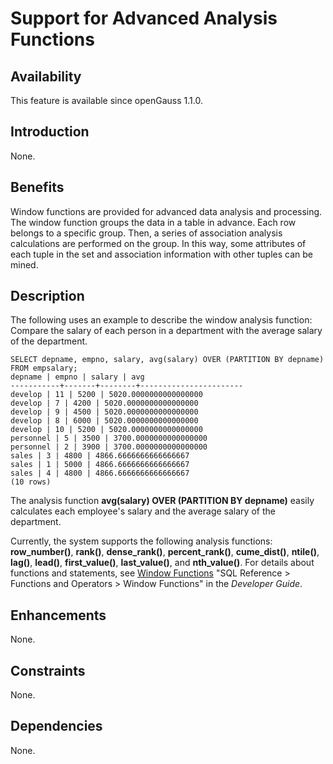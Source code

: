 # Support for Advanced Analysis Functions<a name="EN-US_TOPIC_0000001152075199"></a>

## Availability<a name="section5309649"></a>

This feature is available since openGauss 1.1.0.

## Introduction<a name="section47786844"></a>

None.

## Benefits<a name="section27428414"></a>

Window functions are provided for advanced data analysis and processing. The window function groups the data in a table in advance. Each row belongs to a specific group. Then, a series of association analysis calculations are performed on the group. In this way, some attributes of each tuple in the set and association information with other tuples can be mined.

## Description<a name="section45529136"></a>

The following uses an example to describe the window analysis function: Compare the salary of each person in a department with the average salary of the department.

```
SELECT depname, empno, salary, avg(salary) OVER (PARTITION BY depname) FROM empsalary; 
depname | empno | salary | avg
-----------+-------+--------+----------------------- 
develop | 11 | 5200 | 5020.0000000000000000 
develop | 7 | 4200 | 5020.0000000000000000 
develop | 9 | 4500 | 5020.0000000000000000 
develop | 8 | 6000 | 5020.0000000000000000 
develop | 10 | 5200 | 5020.0000000000000000 
personnel | 5 | 3500 | 3700.0000000000000000 
personnel | 2 | 3900 | 3700.0000000000000000 
sales | 3 | 4800 | 4866.6666666666666667
sales | 1 | 5000 | 4866.6666666666666667 
sales | 4 | 4800 | 4866.6666666666666667 
(10 rows)
```

The analysis function  **avg\(salary\) OVER \(PARTITION BY depname\)**  easily calculates each employee's salary and the average salary of the department.

Currently, the system supports the following analysis functions:  **row\_number\(\)**,  **rank\(\)**,  **dense\_rank\(\)**,  **percent\_rank\(\)**,  **cume\_dist\(\)**,  **ntile\(\)**,  **lag\(\)**,  **lead\(\)**,  **first\_value\(\)**,  **last\_value\(\)**, and  **nth\_value\(\)**. For details about functions and statements, see [Window Functions](../SQLReference/window-functions.md)
"SQL Reference \> Functions and Operators \> Window Functions" in the  _Developer Guide_.

## Enhancements<a name="section7109043"></a>

None.

## Constraints<a name="section06531946143616"></a>

None.

## Dependencies<a name="section63981393"></a>

None.

